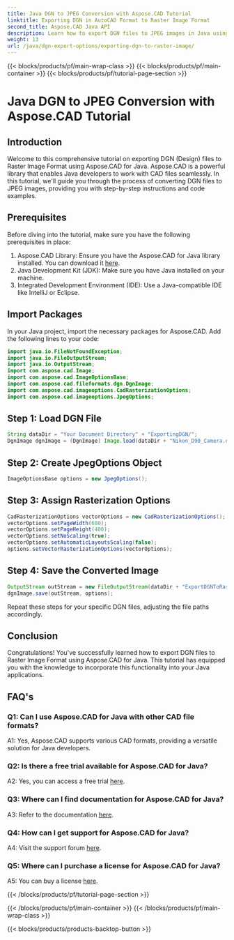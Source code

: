 ```yaml
---
title: Java DGN to JPEG Conversion with Aspose.CAD Tutorial
linktitle: Exporting DGN in AutoCAD Format to Raster Image Format
second_title: Aspose.CAD Java API
description: Learn how to export DGN files to JPEG images in Java using Aspose.CAD. This step-by-step tutorial guides you through the process effortlessly.
weight: 13
url: /java/dgn-export-options/exporting-dgn-to-raster-image/
---
```


{{< blocks/products/pf/main-wrap-class >}}
{{< blocks/products/pf/main-container >}}
{{< blocks/products/pf/tutorial-page-section >}}

# Java DGN to JPEG Conversion with Aspose.CAD Tutorial

## Introduction

Welcome to this comprehensive tutorial on exporting DGN (Design) files to Raster Image Format using Aspose.CAD for Java. Aspose.CAD is a powerful library that enables Java developers to work with CAD files seamlessly. In this tutorial, we'll guide you through the process of converting DGN files to JPEG images, providing you with step-by-step instructions and code examples.

## Prerequisites

Before diving into the tutorial, make sure you have the following prerequisites in place:
1. Aspose.CAD Library: Ensure you have the Aspose.CAD for Java library installed. You can download it [here](https://releases.aspose.com/cad/java/).
2. Java Development Kit (JDK): Make sure you have Java installed on your machine.
3. Integrated Development Environment (IDE): Use a Java-compatible IDE like IntelliJ or Eclipse.

## Import Packages

In your Java project, import the necessary packages for Aspose.CAD. Add the following lines to your code:

```java
import java.io.FileNotFoundException;
import java.io.FileOutputStream;
import java.io.OutputStream;
import com.aspose.cad.Image;
import com.aspose.cad.ImageOptionsBase;
import com.aspose.cad.fileformats.dgn.DgnImage;
import com.aspose.cad.imageoptions.CadRasterizationOptions;
import com.aspose.cad.imageoptions.JpegOptions;
```

## Step 1: Load DGN File

```java
String dataDir = "Your Document Directory" + "ExportingDGN/";
DgnImage dgnImage = (DgnImage) Image.load(dataDir + "Nikon_D90_Camera.dgn");
```

## Step 2: Create JpegOptions Object

```java
ImageOptionsBase options = new JpegOptions();
```

## Step 3: Assign Rasterization Options

```java
CadRasterizationOptions vectorOptions = new CadRasterizationOptions();
vectorOptions.setPageWidth(600);
vectorOptions.setPageHeight(400);
vectorOptions.setNoScaling(true);
vectorOptions.setAutomaticLayoutsScaling(false);
options.setVectorRasterizationOptions(vectorOptions);
```

## Step 4: Save the Converted Image

```java
OutputStream outStream = new FileOutputStream(dataDir + "ExportDGNToRasterImage_Out.jpg");
dgnImage.save(outStream, options);
```

Repeat these steps for your specific DGN files, adjusting the file paths accordingly.

## Conclusion

Congratulations! You've successfully learned how to export DGN files to Raster Image Format using Aspose.CAD for Java. This tutorial has equipped you with the knowledge to incorporate this functionality into your Java applications.

## FAQ's

### Q1: Can I use Aspose.CAD for Java with other CAD file formats?

A1: Yes, Aspose.CAD supports various CAD formats, providing a versatile solution for Java developers.

### Q2: Is there a free trial available for Aspose.CAD for Java?

A2: Yes, you can access a free trial [here](https://releases.aspose.com/).

### Q3: Where can I find documentation for Aspose.CAD for Java?

A3: Refer to the documentation [here](https://reference.aspose.com/cad/java/).

### Q4: How can I get support for Aspose.CAD for Java?

A4: Visit the support forum [here](https://forum.aspose.com/c/cad/19).

### Q5: Where can I purchase a license for Aspose.CAD for Java?

A5: You can buy a license [here](https://purchase.aspose.com/buy).

{{< /blocks/products/pf/tutorial-page-section >}}

{{< /blocks/products/pf/main-container >}}
{{< /blocks/products/pf/main-wrap-class >}}

{{< blocks/products/products-backtop-button >}}
